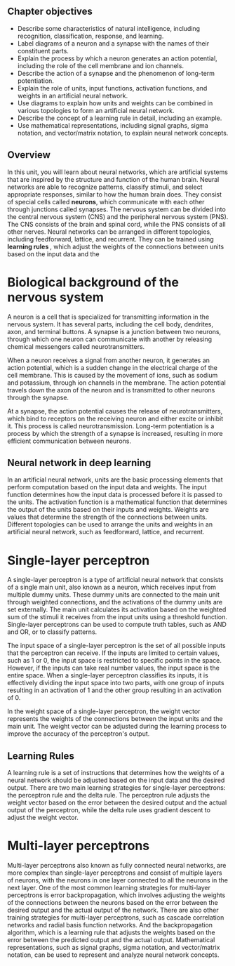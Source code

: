 ## Chapter objectives 

* Describe some characteristics of natural intelligence, including recognition, classification, response, and learning.
* Label diagrams of a neuron and a synapse with the names of their constituent parts.
* Explain the process by which a neuron generates an action potential, including the role of the cell membrane and ion channels.
* Describe the action of a synapse and the phenomenon of long-term potentiation.
* Explain the role of units, input functions, activation functions, and weights in an artificial neural network.
* Use diagrams to explain how units and weights can be combined in various topologies to form an artificial neural network.
* Describe the concept of a learning rule in detail, including an example.
* Use mathematical representations, including signal graphs, sigma notation, and vector/matrix notation, to explain neural network concepts.


## Overview

In this unit, you will learn about neural networks, which are artificial systems that are inspired by the structure and function of the human brain. Neural networks are able to recognize patterns, classify stimuli, and select appropriate responses, similar to how the human brain does. They consist of special cells called <b>neurons</b>, which communicate with each other through junctions called synapses. The nervous system can be divided into the central nervous system (CNS) and the peripheral nervous system (PNS). The CNS consists of the brain and spinal cord, while the PNS consists of all other nerves. Neural networks can be arranged in different topologies, including feedforward, lattice, and recurrent. They can be trained using <b> learning rules </b>, which adjust the weights of the connections between units based on the input data and the

# Biological background of the nervous system

A neuron is a cell that is specialized for transmitting information in the nervous system. It has several parts, including the cell body, dendrites, axon, and terminal buttons. A synapse is a junction between two neurons, through which one neuron can communicate with another by releasing chemical messengers called neurotransmitters.

When a neuron receives a signal from another neuron, it generates an action potential, which is a sudden change in the electrical charge of the cell membrane. This is caused by the movement of ions, such as sodium and potassium, through ion channels in the membrane. The action potential travels down the axon of the neuron and is transmitted to other neurons through the synapse.

At a synapse, the action potential causes the release of neurotransmitters, which bind to receptors on the receiving neuron and either excite or inhibit it. This process is called neurotransmission. Long-term potentiation is a process by which the strength of a synapse is increased, resulting in more efficient communication between neurons.

## Neural network in deep learning 

In an artificial neural network, units are the basic processing elements that perform computation based on the input data and weights. The input function determines how the input data is processed before it is passed to the units. The activation function is a mathematical function that determines the output of the units based on their inputs and weights. Weights are values that determine the strength of the connections between units. Different topologies can be used to arrange the units and weights in an artificial neural network, such as feedforward, lattice, and recurrent.



# Single-layer perceptron

A single-layer perceptron is a type of artificial neural network that consists of a single main unit, also known as a neuron, which receives input from multiple dummy units. These dummy units are connected to the main unit through weighted connections, and the activations of the dummy units are set externally. The main unit calculates its activation based on the weighted sum of the stimuli it receives from the input units using a threshold function. Single-layer perceptrons can be used to compute truth tables, such as AND and OR, or to classify patterns.

The input space of a single-layer perceptron is the set of all possible inputs that the perceptron can receive. If the inputs are limited to certain values, such as 1 or 0, the input space is restricted to specific points in the space. However, if the inputs can take real number values, the input space is the entire space. When a single-layer perceptron classifies its inputs, it is effectively dividing the input space into two parts, with one group of inputs resulting in an activation of 1 and the other group resulting in an activation of 0.

In the weight space of a single-layer perceptron, the weight vector represents the weights of the connections between the input units and the main unit. The weight vector can be adjusted during the learning process to improve the accuracy of the perceptron's output.<br>


##  Learning Rules

A learning rule is a set of instructions that determines how the weights of a neural network should be adjusted based on the input data and the desired output. There are two main learning strategies for single-layer perceptrons: the perceptron rule and the delta rule. The perceptron rule adjusts the weight vector based on the error between the desired output and the actual output of the perceptron, while the delta rule uses gradient descent to adjust the weight vector.

#  Multi-layer perceptrons

Multi-layer perceptrons also known as fully connected neural networks, are more complex than single-layer perceptrons and consist of multiple layers of neurons, with the neurons in one layer connected to all the neurons in the next layer. One of the most common learning strategies for multi-layer perceptrons is error backpropagation, which involves adjusting the weights of the connections between the neurons based on the error between the desired output and the actual output of the network. There are also other training strategies for multi-layer perceptrons, such as cascade correlation networks and radial basis function networks. And the backpropagation algorithm, which is a learning rule that adjusts the weights based on the error between the predicted output and the actual output. Mathematical representations, such as signal graphs, sigma notation, and vector/matrix notation, can be used to represent and analyze neural network concepts.


